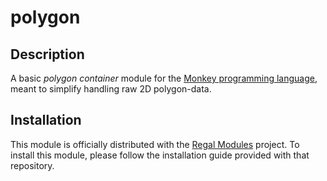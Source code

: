 # polygon

## Description
A basic *polygon container* module for the [Monkey programming language](https://github.com/blitz-research/monkey), meant to simplify handling raw 2D polygon-data.

## Installation
This module is officially distributed with the [Regal Modules](https://github.com/Regal-Internet-Brothers/regal-modules#regal-modules) project. To install this module, please follow the installation guide provided with that repository.
